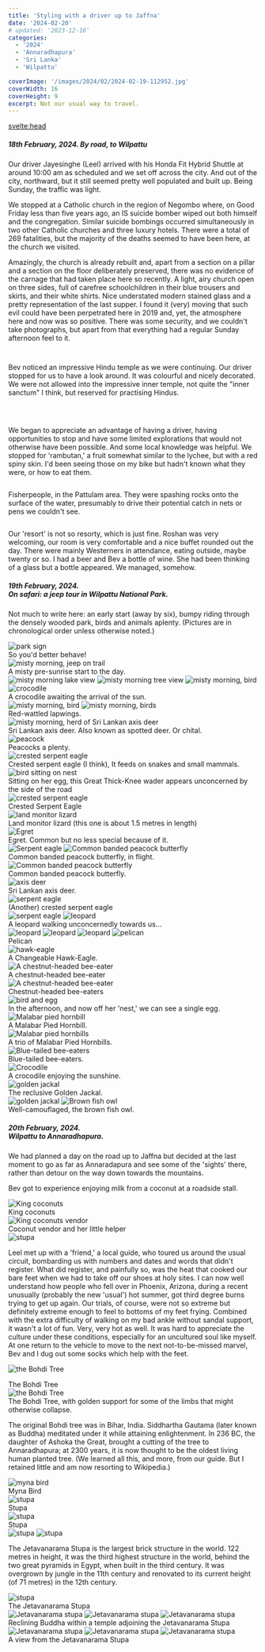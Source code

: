 ```yaml
---
title: 'Styling with a driver up to Jaffna'
date: '2024-02-20'
# updated: '2023-12-16'
categories:
  - '2024'
  - 'Annaradhapura'
  - 'Sri Lanka'
  - 'Wilpattu'

coverImage: '/images/2024/02/2024-02-19-112952.jpg'
coverWidth: 16
coverHeight: 9
excerpt: Not our usual way to travel.
---
```


<script>
	import Callout from '$lib/components/Callout.svelte'
</script>

<svelte:head>

<title>2024 Sri Lanka</title>
</svelte:head>

<section class="card">
<h5>
  	18th February, 2024.
  	 By road, to Wilpattu
</h5>

<p>Our driver Jayesinghe (Leel) arrived with his Honda Fit Hybrid Shuttle at around 10:00 am as scheduled and we set off across the city. And out of the city, northward, but it still seemed pretty well populated and built up. Being Sunday, the traffic was light.</p>

<p>We stopped at a Catholic church in the region of Negombo where, on Good Friday less than five years ago, an IS suicide bomber wiped out both himself and the congregation. Similar suicide bombings occurred simultaneously in two other Catholic churches and three luxury hotels. There were a total of 269 fatalities, but the majority of the deaths seemed to have been here, at the church we visited.</p>

<p>Amazingly, the church is already rebuilt and, apart from a section on a pillar and a section on the floor deliberately preserved, there was no evidence of the carnage that had taken place here so recently. A light, airy church open on three sides, full of carefree schoolchildren in their blue trousers and skirts, and their white shirts. Nice understated modern stained glass and a pretty representation of the last supper. I found it (very) moving that such evil could have been perpetrated here in 2019 and, yet, the atmosphere here and now was so positive. There was some security, and we couldn't take photographs, but apart from that everything had a regular Sunday afternoon feel to it.</p>

<img
  src="/images/2024/02/2024-02-18-130517.jpg"
  alt=""
/>

<img
  src="/images/2024/02/2024-02-18-130522.jpg"
  alt=""
/>

<!-- <img
  src="/images/2024/02/2024-02-18-131111.jpg"
  alt=""
/> -->
<p>Bev noticed an impressive Hindu temple as we were continuing. Our driver stopped for us to have a look around. It was colourful and nicely decorated. We were not allowed into the impressive inner temple, not quite the "inner sanctum" I think, but reserved for practising Hindus.</p>
<img
  src="/images/2024/02/2024-02-18-131139.jpg"
  alt=""
/>

<img
  src="/images/2024/02/2024-02-18-131408.jpg"
  alt=""
/>
<img
  src="/images/2024/02/2024-02-18-131828.jpg"
  alt=""
/>

<p>We began to appreciate an advantage of having a driver, having opportunities to stop and have some limited explorations that would not otherwise have been possible. And some local knowledge was helpful. We stopped for 'rambutan,' a fruit somewhat similar to the lychee, but with a red spiny skin. I'd been seeing those on my bike but hadn't known what they were, or how to eat them.</p>
<img
  src="/images/2024/02/2024-02-18-134611.jpg"
  alt=""
/>
<p>Fisherpeople, in the Pattulam area. They were spashing rocks onto the surface of the water, presumably to drive their potential catch in nets or pens we couldn't see.</p>
<img
  src="/images/2024/02/2024-02-18-155128.jpg"
  alt=""
/>
<!-- <img
  src="/images/2024/02/2024-02-18-155131.jpg"
  alt=""
/> -->
<p>Our 'resort' is not so resorty, which is just fine. Roshan was very welcoming, our room is very comfortable and a nice buffet rounded out the day. There were mainly Westerners in attendance, eating outside, maybe twenty or so. I had a beer and Bev a bottle of wine. She had been thinking of a glass but a bottle appeared. We managed, somehow.</p>

</section>

<section class="card">
<h5>
  	19th February, 2024. <br/>
  	 On safari: a jeep tour in Wilpattu National Park.
</h5>
<p>Not much to write here: an early start (away by six), bumpy riding through the densely wooded park, birds and animals aplenty. (Pictures are in chronological order unless otherwise noted.)</p>
<img
  src="/images/2024/02/2024-02-19-063454.jpg"
  alt="park sign"
/>
<div class="caption">So you'd better behave!</div>
<img
  src="/images/2024/02/2024-02-19-063943.jpg"
  alt="misty morning, jeep on trail"
/>
<div class="caption">A misty pre-sunrise start to the day.</div>
<img
  src="/images/2024/02/2024-02-19-065409.jpg"
  alt="misty morning lake view"
/>
<img
  src="/images/2024/02/2024-02-19-065610.jpg"
  alt="misty morning tree view"
/>
<img
  src="/images/2024/02/2024-02-19-071125.jpg"
  alt="misty morning, bird"
/>
<img
  src="/images/2024/02/2024-02-19-071903.jpg"
  alt="crocodile"
/>
<div class="caption">A crocodile awaiting the arrival of the sun.</div>
<img
  src="/images/2024/02/2024-02-19-072214.jpg"
  alt="misty morning, bird"
/>
<img
  src="/images/2024/02/2024-02-19-072248.jpg"
  alt="misty morning, birds"
/>
<div class="caption">Red-wattled lapwings.</div>
<img
  src="/images/2024/02/2024-02-19-074613.jpg"
  alt="misty morning, herd of Sri Lankan axis deer"
/>
<div class="caption">Sri Lankan axis deer. Also known as spotted deer. Or chital.</div>
<img
  src="/images/2024/02/2024-02-19-075014.jpg"
  alt="peacock"
/>
<div class="caption">Peacocks a plenty.</div>
<img
  src="/images/2024/02/2024-02-19-081432.jpg"
  alt="crested serpent eagle"
/>
<div class="caption">Crested serpent eagle (I think), It feeds on snakes and small mammals.</div>
<img
  src="/images/2024/02/2024-02-19-084132.jpg"
  alt="bird sitting on nest"
/>
<div class="caption">Sitting on her egg, this Great Thick-Knee wader appears unconcerned by the side of the road</div>
<img
  src="/images/2024/02/2024-02-19-085128.jpg"
  alt="crested serpent eagle"
/>
<div class="caption">Crested Serpent Eagle</div>
<img
  src="/images/2024/02/2024-02-19-093834.jpg"
  alt="land monitor lizard"
/>
<div class="caption">Land monitor lizard (this one is about 1.5 metres in length)</div>
<img
  src="/images/2024/02/2024-02-19-101324.jpg"
  alt="Egret"
/>
<div class="caption">Egret. Common but no less special because of it.</div>
<img
  src="/images/2024/02/2024-02-19-103109.jpg"
  alt="Serpent eagle"
/>
<img
  src="/images/2024/02/2024-02-19-105743.jpg"
  alt="Common banded peacock butterfly"
/>
<div class="caption">Common banded peacock butterfly, in flight.</div>
<img
  src="/images/2024/02/2024-02-19-105751.jpg"
  alt="Common banded peacock butterfly"
/>
<div class="caption">Common banded peacock butterfly.</div>
<img
  src="/images/2024/02/2024-02-19-110928.jpg"
  alt="axis deer"
/>
<div class="caption">Sri Lankan axis deer.</div>
<img
  src="/images/2024/02/2024-02-19-111811.jpg"
  alt="serpent eagle"
/>
<div class="caption">(Another) crested serpent eagle</div>
<img
  src="/images/2024/02/2024-02-19-111849.jpg"
  alt="serpent eagle"
/>
<img
  src="/images/2024/02/2024-02-19-112919.jpg"
  alt="leopard"
/>
<div class="caption">A leopard walking unconcernedly towards us...</div>
<img
  src="/images/2024/02/2024-02-19-112937.jpg"
  alt="leopard"
/>
<img
  src="/images/2024/02/2024-02-19-112952.jpg"
  alt="leopard"
/>
<img
  src="/images/2024/02/2024-02-19-113001.jpg"
  alt="leopard"
/>
<img
  src="/images/2024/02/2024-02-19-124620.jpg"
  alt="pelican"
/>
<div class="caption">Pelican</div>
<img
  src="/images/2024/02/2024-02-19-140349.jpg"
  alt="hawk-eagle"
/>
<div class="caption">A Changeable Hawk-Eagle.</div>
<!-- <img
  src="/images/2024/02/2024-02-19-145456.jpg"
  alt="hawk eagle"
/>
<div class="caption">A hawk eagle (I think)</div> -->
<img
  src="/images/2024/02/2024-02-19-145815.jpg"
  alt="A chestnut-headed bee-eater"
/>
<div class="caption">A chestnut-headed bee-eater</div>
<img
  src="/images/2024/02/2024-02-19-145927.jpg"
  alt="A chestnut-headed bee-eater"
/>
<div class="caption">Chestnut-headed bee-eaters</div>
<img
  src="/images/2024/02/2024-02-19-160806.jpg"
  alt="bird and egg"
/>
<div class="caption">In the afternoon, and now off her 'nest,' we can see a single egg.</div>
<img
  src="/images/2024/02/2024-02-19-161217.jpg"
  alt="Malabar pied hornbill"
/>
<div class="caption">A Malabar Pied Hornbill.</div>
<img
  src="/images/2024/02/2024-02-19-162303.jpg"
  alt="Malabar pied hornbills"
/>
<div class="caption">A trio of Malabar Pied Hornbills.</div>
<img
  src="/images/2024/02/2024-02-19-162433.jpg"
  alt="Blue-tailed bee-eaters"
/>
<div class="caption">Blue-tailed bee-eaters.</div>
<img
  src="/images/2024/02/2024-02-19-163049.jpg"
  alt="Crocodile"
/>
<div class="caption">A crocodile enjoying the sunshine.</div>
<img
  src="/images/2024/02/2024-02-19-170506.jpg"
  alt="golden jackal"
/>
<div class="caption">The reclusive Golden Jackal.</div>
<img
  src="/images/2024/02/2024-02-19-170523-1.jpg"
  alt="golden jackal"
/>
<!-- <div class="caption">The reclusive Golden Jackal.</div> -->
<img
  src="/images/2024/02/2024-02-19-173730.jpg"
  alt="Brown fish owl"
/>
<div class="caption">Well-camouflaged, the brown fish owl.</div>
</section>

<section class="card">
  <h5>
  	20th February, 2024. <br/>
  	Wilpattu to Annaradhapura.
  </h5>
  <p>We had planned a day on the road up to Jaffna but decided at the last moment to go as far as Annaradapura and see some of the 'sights' there, rather than detour on the way down towards the mountains.</p>
  <p>Bev got to experience enjoying milk from a coconut at a roadside stall.</p>
  <img  
    src="/images/2024/02/2024-02-20-115416.jpg"
    alt="King coconuts"
  />
  <div class="caption">King coconuts</div>
  <img  
    src="/images/2024/02/2024-02-20-115856.jpg"
    alt="King coconuts vendor"
  />
  <div class="caption">Coconut vendor and her little helper</div>
  <img  
    src="/images/2024/02/2024-02-20-122349.jpg"
    alt="stupa"
  />  
  <p>Leel met up with a 'friend,' a local guide, who toured us around the usual circuit, bombarding us with numbers and dates and words that didn't register. What did register, and painfully so, was the heat that cooked our bare feet when we had to take off our shoes at holy sites. I can now well understand how people who fell over in Phoenix, Arizona, during a recent unusually (probably the new 'usual') hot summer, got third degree burns trying to get up again. Our trials, of course, were not so extreme but definitely extreme enough to feel to bottoms of my feet frying. Combined with the extra difficulty of walking on my bad ankle without sandal support, it wasn't a lot of fun. Very, very hot as well. It was hard to appreciate the culture under these conditions, especially for an uncultured soul like myself. At one return to the vehicle to move to the next not-to-be-missed marvel, Bev and I dug out some socks which help with the feet.</p>
 <div class="w-60">
    <img  
      src="/images/2024/02/2024-02-20-124843.jpg"
      alt="the Bohdi Tree"
    /> 
    <p></p>
    <div class="caption">The Bohdi Tree</div>
  </div>
  <img  
    src="/images/2024/02/2024-02-20-124910.jpg"
    alt="the Bohdi Tree"
  />
  <div class="caption">The Bohdi Tree, with golden support for some of the limbs that might otherwise collapse.</div>
  <p>The original Bohdi tree was in Bihar, India. Siddhartha Gautama (later known as Buddha) meditated under it while attaining enlightenment. In 236 BC, the daughter of Ashoka the Great, brought a cutting of the tree to Annaradhapura; at 2300 years, it is now thought to be the oldest living human planted tree. (We learned all this, and more, from our guide. But I retained little and am now resorting to Wikipedia.)</p>
  <img  
    src="/images/2024/02/2024-02-20-131733.jpg"
    alt="myna bird"
  /> 
  <div class="caption">Myna Bird</div>
  <img  
    src="/images/2024/02/2024-02-20-132452.jpg"
    alt="stupa"
  /> 
  <div class="caption">Stupa</div>
  <img  
    src="/images/2024/02/2024-02-20-132624.jpg"
    alt="stupa"
  /> 
  <div class="caption">Stupa</div>
  <img  
    src="/images/2024/02/2024-02-20-134027.jpg"
    alt="stupa"
  /> 
  <img  
    src="/images/2024/02/2024-02-20-134259.jpg"
    alt="stupa"
  />  
  <p>The Jetavanarama Stupa is the largest brick structure in the world. 122 metres in height, it was the third highest structure in the world, behind the two great pyramids in Egypt, when built in the third century. It was overgrown by jungle in the 11th century and renovated to its current height (of 71 metres) in the 12th century.</p>
  <img  
    src="/images/2024/02/2024-02-20-135740.jpg"
    alt="stupa"
  />
  <div class="caption">The Jetavanarama Stupa</div>
  <img  
    src="/images/2024/02/2024-02-20-140546.jpg"
    alt="Jetavanarama stupa"
  />
  <!-- <div class="caption">The Jetavanarama Stupa</div> -->
  <img  
    src="/images/2024/02/2024-02-20-140615.jpg"
    alt="Jetavanarama stupa"
  />
  <!-- <div class="caption">Maintenance work</div> -->
  <img  
    src="/images/2024/02/2024-02-20-141035.jpg"
    alt="Jetavanarama stupa"
  />
  <div class="caption">Reclining Buddha within a temple adjoining the Jetavanarama Stupa</div>
  <img  
    src="/images/2024/02/2024-02-20-151409.jpg"
    alt="Jetavanarama stupa"
  />
  <img  
    src="/images/2024/02/2024-02-20-151424.jpg"
    alt="Jetavanarama stupa"
  />
  <img  
    src="/images/2024/02/2024-02-20-153216.jpg"
    alt="Jetavanarama stupa"
  />
  <div class="caption">A view from the Jetavanarama Stupa</div>
  <!-- <img  
    src="/images/2024/02/2024-02-21-135434.jpg"
    alt="Jetavanarama stupa"
  />
  <div class="caption">A view from the Jetavanarama Stupa</div> -->
  
</section>
